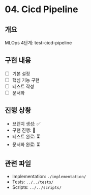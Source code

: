 # 04. Cicd Pipeline

## 개요
MLOps 4단계: test-cicd-pipeline

## 구현 내용
- [ ] 기본 설정
- [ ] 핵심 기능 구현
- [ ] 테스트 작성
- [ ] 문서화

## 진행 상황
- 브랜치 생성: ✅
- 구현 진행: 🔄
- 테스트 완료: ⏳
- 문서화 완료: ⏳

## 관련 파일
- Implementation: `./implementation/`
- Tests: `../../tests/`
- Scripts: `../../scripts/`

